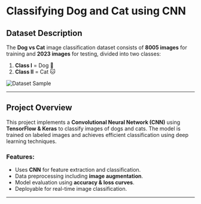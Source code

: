 # Classifying Dog and Cat using CNN
         
## Dataset Description
 
The **Dog vs Cat** image classification dataset consists of **8005 images** for training and **2023 images** for testing, divided into two classes:

1. **Class I** = Dog 🐶  
2. **Class II** = Cat 🐱  
 
![Dataset Sample](https://imgur.com/d8Qd1hD.gif) 

---

## Project Overview

This project implements a **Convolutional Neural Network (CNN)** using **TensorFlow & Keras** to classify images of dogs and cats. The model is trained on labeled images and achieves efficient classification using deep learning techniques.

### Features:
- Uses **CNN** for feature extraction and classification.
- Data preprocessing including **image augmentation**.
- Model evaluation using **accuracy & loss curves**.
- Deployable for real-time image classification.

---
